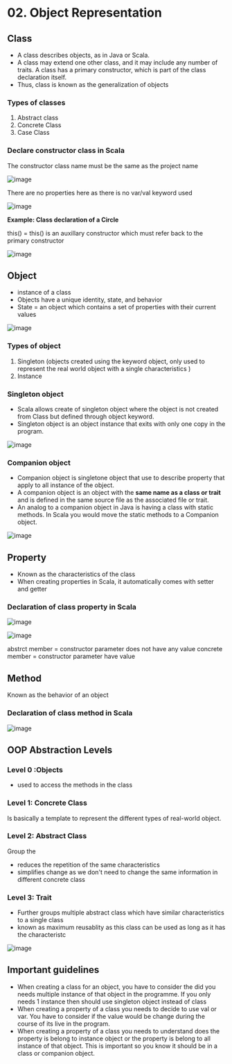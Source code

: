# 02. Object Representation

## Class
- A class describes objects, as in Java or Scala.
- A class may extend one other class, and it may include any number of traits. A class has a primary constructor, which is part of the class declaration itself.
- Thus, class is known as the generalization of objects

### Types of classes
1. Abstract class
2. Concrete Class
3. Case Class

### Declare constructor class in Scala
The constructor class name must be the same as the project name

![image](https://github.com/user-attachments/assets/f4e60e68-d0c4-43f9-b9be-eccf35446511)

There are no properties here as there is no var/val keyword used

![image](https://github.com/user-attachments/assets/f202b504-920a-4cec-b881-7f4c51b771d6)

**Example: Class declaration of a Circle**

this() = this() is an auxillary constructor which must refer back to the primary constructor

![image](https://github.com/user-attachments/assets/f79a3485-64a7-4b20-a29a-a4f06e5d738b)

## Object
- instance of a class
- Objects have a unique identity, state, and behavior
- State = an object which contains a set of properties with their current values

![image](https://github.com/user-attachments/assets/207c4b53-4217-4b2a-ad1e-5ed7903c9595)

### Types of object
1. Singleton (objects created using the keyword object, only used to represent the real world object with a single characteristics )
2. Instance

### Singleton object
- Scala allows create of singleton object where the object is not created from Class but defined through object keyword.
- Singleton object is an object instance that exits with only one copy in the program.

![image](https://github.com/user-attachments/assets/0d0dd257-2c46-4c90-a0c4-a11d48c75357)

### Companion object
- Companion object is singletone object that use to describe property  that apply to all instance of the object.
- A companion object is an object with the **same name as a class or trait** and is defined in the same source file as the associated file or trait.
- An analog to a companion object in Java is having a class with static methods. In Scala you would move the static methods to a Companion object.

![image](https://github.com/user-attachments/assets/7f3f3dca-d173-4978-90e0-a2d5f5119e1f)

## Property
- Known as the characteristics of the class
- When creating properties in Scala, it automatically comes with setter and getter

### Declaration of class property in Scala

![image](https://github.com/user-attachments/assets/9b5b642d-9ba2-4d1b-af26-e4e41d407458)

![image](https://github.com/user-attachments/assets/b3453dc9-6032-4a92-b116-06a0e526b338)

abstrct member = constructor parameter does not have any value
concrete member = constructor parameter have value

## Method
Known as the behavior of an object

### Declaration of class method in Scala
![image](https://github.com/user-attachments/assets/10cff710-d7fe-42a5-b917-88030601c1f9)


## OOP Abstraction Levels 

### Level 0 :Objects
- used to access the methods in the class

### Level 1: Concrete Class
Is basically a template to represent the different types of real-world object.

### Level 2: Abstract Class
Group the
- reduces the repetition of the same characteristics
- simplifies change as we don't need to change the same information in different concrete class

### Level 3: Trait
- Further groups multiple abstract class which have similar characteristics to a single class
- known as maximum reusablity as this class can be used as long as it has the characteristc

![image](https://github.com/user-attachments/assets/856fec32-5090-49ee-9db5-15e424313d82)

## Important guidelines
- When creating a class for an object, you have to consider the did you needs multiple instance of that object in the programme. If you only needs 1 instance then should use singleton object instead of class
- When creating a property of a class you needs to decide to use val or var. You have to consider if the value would be change during the course of its live in the program.
- When creating a property of a class you needs to understand does the property is belong to instance object or the property is belong to all instance of that object. This is important so you know it should be in a class or companion object. 
